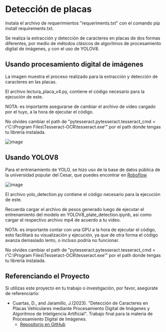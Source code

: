 # Detección de placas 

Instala el archivo de requerimientos "requeriments.txt" con el comando pip install requirements.txt.

Se realiza la extracción y detección de caracteres en placas de dos formas diferentes, por medio de métodos clásicos de algoritmos de procesamiento digital de imágenes, y con el uso de YOLOV8.

## Usando procesamiento digital de imágenes 
La imagen muestra el proceso realizado para la extracción y detección de caracteres en las placas.

El archivo lectura_placa_v4.py, contiene el código necesario para la ejecución de este. 

NOTA: es importante asegurarse de cambiar el archivo de video cargado por el tuyo, a la hora de ejecutar el código.

No olvides cambiar el path de "pytesseract.pytesseract.tesseract_cmd = r'C:\Program Files\Tesseract-OCR\tesseract.exe'" por el path donde tengas tu librería instalada.

![image](https://github.com/dani-cuar/Plates-detection/assets/42179443/35023cfa-85a1-4032-b503-a2387413d3ed)


## Usando YOLOV8

Para el entrenamiento de YOLO, se hizo uso de la base de datos pública de la universidad popular del Cesar, que puedes encontrar en [Roboflow](https://universe.roboflow.com/universidad-popular-del-cesar-pmj7r/prueba_1-tnlwa)

![image](https://github.com/dani-cuar/Plates-detection/assets/42179443/5cf6df35-ee52-4504-a3b2-1df6c3bb28e8)

El archivo yolo_detection.py contiene el código necesario para la ejecución de este.

Recuerda cargar el archivo de pesos generado luego de ejecutar el entrenamiento del modelo en YOLOV8_plate_detection.ipynb, asi como cargar el respectivo archivo mp4 de acuerdo a tu video.

NOTA: es importante contar con una GPU a la hora de ejecutar el código, esto facilitará su visualización y ejecución, ya que de otra forma el código avanza demasiado lento, o incluso podría no funcionar.

No olvides cambiar el path de "pytesseract.pytesseract.tesseract_cmd = r'C:\Program Files\Tesseract-OCR\tesseract.exe'" por el path donde tengas tu librería instalada.


## Referenciando el Proyecto

Si utilizas este proyecto en tu trabajo o investigación, por favor, asegúrate de referenciarlo:

- Cuartas, D., and Jaramillo, J.(2023). "Detección de Caracteres en Placas Vehiculares mediante Procesamiento Digital de Imágenes y Algoritmos de Inteligencia Artificial". Trabajo final para la materia de Procesamiento Digital de Imágenes.
  - [Repositorio en GitHub](https://github.com/dani-cuar/Plates-detection.git)
